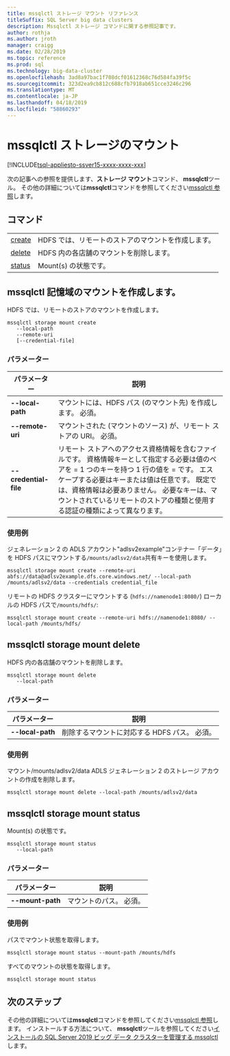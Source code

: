 ```yaml
---
title: mssqlctl ストレージ マウント リファレンス
titleSuffix: SQL Server big data clusters
description: Mssqlctl ストレージ コマンドに関する参照記事です。
author: rothja
ms.author: jroth
manager: craigg
ms.date: 02/28/2019
ms.topic: reference
ms.prod: sql
ms.technology: big-data-cluster
ms.openlocfilehash: 3ad8a97bac1f708dcf01612368c76d584fa39f5c
ms.sourcegitcommit: 323d2ea9cb812c688cfb7918ab651cce3246c296
ms.translationtype: MT
ms.contentlocale: ja-JP
ms.lasthandoff: 04/18/2019
ms.locfileid: "58860293"
---
```

# <a name="mssqlctl-storage-mount"></a>mssqlctl ストレージのマウント

[!INCLUDE[tsql-appliesto-ssver15-xxxx-xxxx-xxx](../includes/tsql-appliesto-ssver15-xxxx-xxxx-xxx.md)]

次の記事への参照を提供します、**ストレージ マウント**コマンド、 **mssqlctl**ツール。 その他の詳細については**mssqlctl**コマンドを参照してください[mssqlctl 参照](reference-mssqlctl.md)します。

## <a id="commands"></a> コマンド

|||
|---|---|
| [create](#create) | HDFS では、リモートのストアのマウントを作成します。 |
| [delete](#delete) | HDFS 内の各店舗のマウントを削除します。 |
| [status](#status) | Mount(s) の状態です。 |

## <a id="create"></a> mssqlctl 記憶域のマウントを作成します。

HDFS では、リモートのストアのマウントを作成します。

```
mssqlctl storage mount create
   --local-path
   --remote-uri
   [--credential-file]
```

### <a name="parameters"></a>パラメーター

| パラメーター | 説明 |
|---|---|
| **--local-path** | マウントには、HDFS パス (のマウント先) を作成します。 必須。 |
| **--remote-uri** | マウントされた (マウントのソース) が、リモート ストアの URI。 必須。 |
| **--credential-file** | リモート ストアへのアクセス資格情報を含むファイルです。 資格情報キーとして指定する必要は値のペアを = 1 つのキーを持つ 1 行の値を = です。 エスケープする必要はキーまたは値は任意です。 既定では、資格情報は必要ありません。 必要なキーは、マウントされているリモートのストアの種類と使用する認証の種類によって異なります。 |

### <a name="examples"></a>使用例

ジェネレーション 2 の ADLS アカウント"adlsv2example"コンテナー「データ」を HDFS パスにマウントする`/mounts/adlsv2/data`共有キーを使用します。

```
mssqlctl storage mount create --remote-uri abfs://data@adlsv2example.dfs.core.windows.net/ --local-path /mounts/adlsv2/data --credentials credential_file
```

リモートの HDFS クラスターにマウントする (`hdfs://namenode1:8080/`) ローカルの HDFS パスで`/mounts/hdfs/`:

```
mssqlctl storage mount create --remote-uri hdfs://namenode1:8080/ --local-path /mounts/hdfs/
```

## <a id="delete"></a> mssqlctl storage mount delete

HDFS 内の各店舗のマウントを削除します。

```
mssqlctl storage mount delete
   --local-path
```

### <a name="parameters"></a>パラメーター

| パラメーター | 説明 |
|---|---|
| **--local-path** | 削除するマウントに対応する HDFS パス。 必須。 |

### <a name="examples"></a>使用例

マウント/mounts/adlsv2/data ADLS ジェネレーション 2 のストレージ アカウントの作成を削除します。

```
mssqlctl storage mount delete --local-path /mounts/adlsv2/data
```

## <a id="status"></a> mssqlctl storage mount status

Mount(s) の状態です。

```
mssqlctl storage mount status
   --local-path
```

### <a name="parameters"></a>パラメーター

| パラメーター | 説明 |
|---|---|
| **--mount-path** | マウントのパス。 必須。 |

### <a name="examples"></a>使用例

パスでマウント状態を取得します。

```
mssqlctl storage mount status --mount-path /mounts/hdfs
```

すべてのマウントの状態を取得します。

```
mssqlctl storage mount status
```

## <a name="next-steps"></a>次のステップ

その他の詳細については**mssqlctl**コマンドを参照してください[mssqlctl 参照](reference-mssqlctl.md)します。 インストールする方法について、 **mssqlctl**ツールを参照してください[インストールの SQL Server 2019 ビッグ データ クラスターを管理する mssqlctl](deploy-install-mssqlctl.md)します。